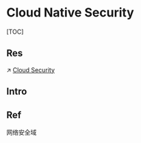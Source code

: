 # Cloud Native Security

[TOC]



## Res
↗ [Cloud Security](../../CyberSecurity/System%20Security/🎅🏼%20Cloud%20Security/Cloud%20Security.md)



## Intro




## Ref
网络安全域

